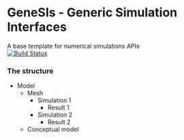 # GeneSIs - Generic Simulation Interfaces  
A base template for numerical simulations APIs  
[![Build Status](https://dev.azure.com/kimberlycpevey/ERDC/_apis/build/status/erdc.genesis?branchName=master)](https://dev.azure.com/kimberlycpevey/ERDC/_build/latest?definitionId=6&branchName=master)  

### The structure
* Model
    * Mesh
       * Simulation 1
          * Result 1
       * Simulation 2
          * Result 2
    * Conceptual model

